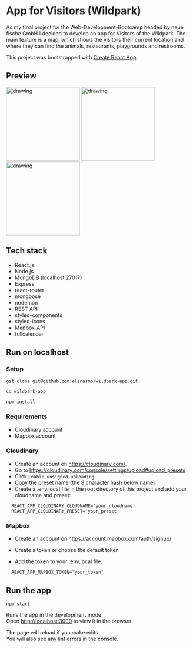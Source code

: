 # App for Visitors (Wildpark)

As my final project for the Web-Development-Bootcamp headed by neue fische GmbH I decided to develop an app for Visitors of the Wildpark. The main feature is a map, which shows the visitors their current location and where they can find the animals, restaurants, playgrounds and restrooms.

This project was bootstrapped with [Create React App](https://github.com/facebook/create-react-app).

## Preview

<img src="https://res.cloudinary.com/duwqflakd/image/upload/v1572261807/localhost_3000_calendar_iPhone_6_7_8_1_o8lmk4.png" alt="drawing" width="200"/> <img src="https://res.cloudinary.com/duwqflakd/image/upload/v1572261807/localhost_3000_calendar_iPhone_6_7_8_2_mtlyfd.png" alt="drawing" width="200"/> <img src="https://res.cloudinary.com/duwqflakd/image/upload/v1572261806/localhost_3000_calendar_iPhone_6_7_8_3_no5nug.png" alt="drawing" width="200"/>

## Tech stack

- React.js
- Node.js
- MongoDB (localhost:27017)
- Express
- react-router
- mongoose
- nodemon
- REST API
- styled-components
- styled-icons
- Mapbox-API
- fullcalendar

## Run on localhost

### Setup

`git clone git@github.com:elenasmo/wildpark-app.git`

`cd wildpark-app`

`npm install`

### Requirements

- Cloudinary account
- Mapbox account

### Cloudinary

- Create an account on https://cloudinary.com/.
- Go to https://cloudinary.com/console/settings/upload#upload_presets
- Click `Enable unsigned uploading`
- Copy the preset name (the 8 character hash below name)
- Create a .env.local file in the root directory of this project and add your cloudname and preset:

```
  REACT_APP_CLOUDINARY_CLOUDNAME='your_cloudname'
  REACT_APP_CLOUDINARY_PRESET='your_preset'
```

### Mapbox

- Create an account on https://account.mapbox.com/auth/signup/

- Create a token or choose the default token
- Add the token to your .env.local file:

```
  REACT_APP_MAPBOX_TOKEN="your_token"
```

## Run the app

`npm start`

Runs the app in the development mode.<br>
Open [http://localhost:3000](http://localhost:3000) to view it in the browser.

The page will reload if you make edits.<br>
You will also see any lint errors in the console.
